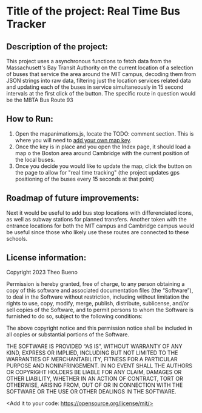 #  Title of the project: Real Time Bus Tracker

## Description of the project:
 
 This project uses a asynchronous functions to fetch data from the Massachusett's Bay Transit Authority on the current location of a selection of buses that service the area around the MIT campus, decoding them from JSON strings into raw data, filtering just the location services related data and updating each of the buses in service simultaneously in 15 second intervals at the first click of the button. The specific route in question would be the MBTA Bus Route 93 

## How to Run:
 1. Open the mapanimations.js, locate the TODO: comment section. This is where you will need to [add your own map key](https://docs.mapbox.com/help/getting-started/access-tokens/).
 2. Once the key is in place and you open the Index page, it should load a map o the Boston area around Cambridge with the current position of the local buses.
 3. Once you decide you would like to update the map, click the button on the page to allow for "real time tracking" (the project updates gps positioning of the buses every 15 seconds at that point)

## Roadmap of future improvements: 

 Next it would be useful to add bus stop locations with differenciated icons, as well as subway stations for planned transfers. Another token with the entrance locations for both the MIT campus and Cambridge campus would be useful since those who likely use these routes are connected to these schools.

## License information: 

Copyright 2023 Theo Bueno

Permission is hereby granted, free of charge, to any person obtaining a copy of this software and associated documentation files (the “Software”), to deal in the Software without restriction, including without limitation the rights to use, copy, modify, merge, publish, distribute, sublicense, and/or sell copies of the Software, and to permit persons to whom the Software is furnished to do so, subject to the following conditions:

The above copyright notice and this permission notice shall be included in all copies or substantial portions of the Software.

THE SOFTWARE IS PROVIDED “AS IS”, WITHOUT WARRANTY OF ANY KIND, EXPRESS OR IMPLIED, INCLUDING BUT NOT LIMITED TO THE WARRANTIES OF MERCHANTABILITY, FITNESS FOR A PARTICULAR PURPOSE AND NONINFRINGEMENT. IN NO EVENT SHALL THE AUTHORS OR COPYRIGHT HOLDERS BE LIABLE FOR ANY CLAIM, DAMAGES OR OTHER LIABILITY, WHETHER IN AN ACTION OF CONTRACT, TORT OR OTHERWISE, ARISING FROM, OUT OF OR IN CONNECTION WITH THE SOFTWARE OR THE USE OR OTHER DEALINGS IN THE SOFTWARE.

<Add it to your code: https://opensource.org/license/mit/>
